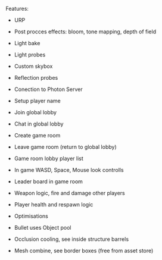 Features:

* URP 
* Post procces effects: bloom, tone mapping, depth of field

* Light bake 

* Light probes

* Custom skybox

* Reflection probes


* Conection to Photon Server

* Setup player name

* Join global lobby

* Chat in global lobby

* Create game room

* Leave game room (return to global lobby)

* Game room lobby player list


* In game WASD, Space, Mouse look controlls

* Leader board in game room

* Weapon logic, fire and damage other players

* Player health and respawn logic


* Optimisations

* Bullet uses Object pool

* Occlusion cooling, see inside structure barrels

* Mesh combine, see border boxes (free from asset store)

